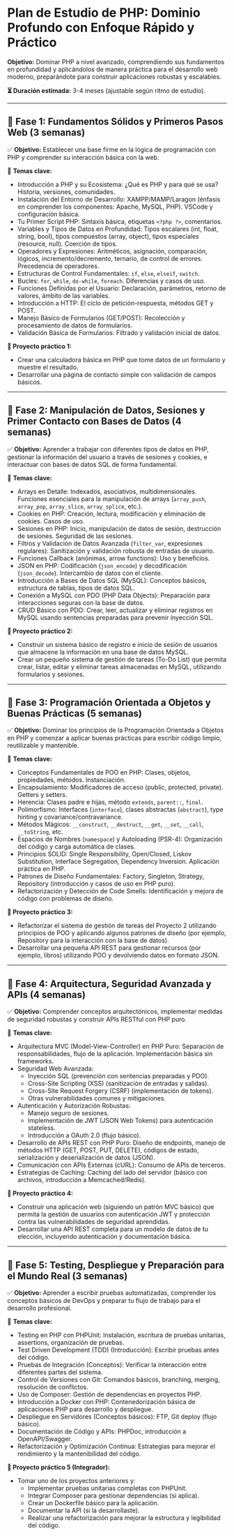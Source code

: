 # Plan de Estudio de PHP: Dominio Profundo con Enfoque Rápido y Práctico

**Objetivo:** Dominar PHP a nivel avanzado, comprendiendo sus fundamentos en profundidad y aplicándolos de manera práctica para el desarrollo web moderno, preparándote para construir aplicaciones robustas y escalables.

**⏳ Duración estimada:** 3-4 meses (ajustable según ritmo de estudio).

---

## 🔹 Fase 1: Fundamentos Sólidos y Primeros Pasos Web (3 semanas)

✅ **Objetivo:** Establecer una base firme en la lógica de programación con PHP y comprender su interacción básica con la web.

📌 **Temas clave:**

* Introducción a PHP y su Ecosistema: ¿Qué es PHP y para qué se usa? Historia, versiones, comunidades.
* Instalación del Entorno de Desarrollo: XAMPP/MAMP/Laragon (énfasis en comprender los componentes: Apache, MySQL, PHP). VSCode y configuración básica.
* Tu Primer Script PHP: Sintaxis básica, etiquetas `<?php ?>`, comentarios.
* Variables y Tipos de Datos en Profundidad: Tipos escalares (int, float, string, bool), tipos compuestos (array, object), tipos especiales (resource, null). Coerción de tipos.
* Operadores y Expresiones: Aritméticos, asignación, comparación, lógicos, incremento/decremento, ternario, de control de errores. Precedencia de operadores.
* Estructuras de Control Fundamentales: `if`, `else`, `elseif`, `switch`.
* Bucles: `for`, `while`, `do-while`, `foreach`. Diferencias y casos de uso.
* Funciones Definidas por el Usuario: Declaración, parámetros, retorno de valores, ámbito de las variables.
* Introducción a HTTP: El ciclo de petición-respuesta, métodos GET y POST.
* Manejo Básico de Formularios (GET/POST): Recolección y procesamiento de datos de formularios.
* Validación Básica de Formularios: Filtrado y validación inicial de datos.

**🚀 Proyecto práctico 1:**

* Crear una calculadora básica en PHP que tome datos de un formulario y muestre el resultado.
* Desarrollar una página de contacto simple con validación de campos básicos.

---

## 🔹 Fase 2: Manipulación de Datos, Sesiones y Primer Contacto con Bases de Datos (4 semanas)

✅ **Objetivo:** Aprender a trabajar con diferentes tipos de datos en PHP, gestionar la información del usuario a través de sesiones y cookies, e interactuar con bases de datos SQL de forma fundamental.

📌 **Temas clave:**

* Arrays en Detalle: Indexados, asociativos, multidimensionales. Funciones esenciales para la manipulación de arrays (`array_push`, `array_pop`, `array_slice`, `array_splice`, etc.).
* Cookies en PHP: Creación, lectura, modificación y eliminación de cookies. Casos de uso.
* Sesiones en PHP: Inicio, manipulación de datos de sesión, destrucción de sesiones. Seguridad de las sesiones.
* Filtros y Validación de Datos Avanzada (`filter_var`, expresiones regulares): Sanitización y validación robusta de entradas de usuario.
* Funciones Callback (anónimas, arrow functions): Uso y beneficios.
* JSON en PHP: Codificación (`json_encode`) y decodificación (`json_decode`). Intercambio de datos con el cliente.
* Introducción a Bases de Datos SQL (MySQL): Conceptos básicos, estructura de tablas, tipos de datos SQL.
* Conexión a MySQL con PDO (PHP Data Objects): Preparación para interacciones seguras con la base de datos.
* CRUD Básico con PDO: Crear, leer, actualizar y eliminar registros en MySQL usando sentencias preparadas para prevenir inyección SQL.

**🚀 Proyecto práctico 2:**

* Construir un sistema básico de registro e inicio de sesión de usuarios que almacene la información en una base de datos MySQL.
* Crear un pequeño sistema de gestión de tareas (To-Do List) que permita crear, listar, editar y eliminar tareas almacenadas en MySQL, utilizando formularios y sesiones.

---

## 🔹 Fase 3: Programación Orientada a Objetos y Buenas Prácticas (5 semanas)

✅ **Objetivo:** Dominar los principios de la Programación Orientada a Objetos en PHP y comenzar a aplicar buenas prácticas para escribir código limpio, reutilizable y mantenible.

📌 **Temas clave:**

* Conceptos Fundamentales de POO en PHP: Clases, objetos, propiedades, métodos. Instanciación.
* Encapsulamiento: Modificadores de acceso (public, protected, private). Getters y setters.
* Herencia: Clases padre e hijas, método `extends`, `parent::`, `final`.
* Polimorfismo: Interfaces (`interface`), clases abstractas (`abstract`), type hinting y covariance/contravariance.
* Métodos Mágicos: `__construct`, `__destruct`, `__get`, `__set`, `__call`, `__toString`, etc.
* Espacios de Nombres (`namespace`) y Autoloading (PSR-4): Organización del código y carga automática de clases.
* Principios SOLID: Single Responsibility, Open/Closed, Liskov Substitution, Interface Segregation, Dependency Inversion. Aplicación práctica en PHP.
* Patrones de Diseño Fundamentales: Factory, Singleton, Strategy, Repository (introducción y casos de uso en PHP puro).
* Refactorización y Detección de Code Smells: Identificación y mejora de código con problemas de diseño.

**🚀 Proyecto práctico 3:**

* Refactorizar el sistema de gestión de tareas del Proyecto 2 utilizando principios de POO y aplicando algunos patrones de diseño (por ejemplo, Repository para la interacción con la base de datos).
* Desarrollar una pequeña API REST para gestionar recursos (por ejemplo, libros) utilizando POO y devolviendo datos en formato JSON.

---

## 🔹 Fase 4: Arquitectura, Seguridad Avanzada y APIs (4 semanas)

✅ **Objetivo:** Comprender conceptos arquitectónicos, implementar medidas de seguridad robustas y construir APIs RESTful con PHP puro.

📌 **Temas clave:**

* Arquitectura MVC (Model-View-Controller) en PHP Puro: Separación de responsabilidades, flujo de la aplicación. Implementación básica sin frameworks.
* Seguridad Web Avanzada:
    * Inyección SQL (prevención con sentencias preparadas y PDO).
    * Cross-Site Scripting (XSS) (sanitización de entradas y salidas).
    * Cross-Site Request Forgery (CSRF) (implementación de tokens).
    * Otras vulnerabilidades comunes y mitigaciones.
* Autenticación y Autorización Robustas:
    * Manejo seguro de sesiones.
    * Implementación de JWT (JSON Web Tokens) para autenticación stateless.
    * Introducción a OAuth 2.0 (flujo básico).
* Desarrollo de APIs REST con PHP Puro: Diseño de endpoints, manejo de métodos HTTP (GET, POST, PUT, DELETE), códigos de estado, serialización y deserialización de datos (JSON).
* Comunicación con APIs Externas (cURL): Consumo de APIs de terceros.
* Estrategias de Caching: Caching del lado del servidor (básico con archivos, introducción a Memcached/Redis).

**🚀 Proyecto práctico 4:**

* Construir una aplicación web (siguiendo un patrón MVC básico) que permita la gestión de usuarios con autenticación JWT y protección contra las vulnerabilidades de seguridad aprendidas.
* Desarrollar una API REST completa para un modelo de datos de tu elección, incluyendo autenticación y documentación básica.

---

## 🔹 Fase 5: Testing, Despliegue y Preparación para el Mundo Real (3 semanas)

✅ **Objetivo:** Aprender a escribir pruebas automatizadas, comprender los conceptos básicos de DevOps y preparar tu flujo de trabajo para el desarrollo profesional.

📌 **Temas clave:**

* Testing en PHP con PHPUnit: Instalación, escritura de pruebas unitarias, assertions, organización de pruebas.
* Test Driven Development (TDD) (Introducción): Escribir pruebas antes del código.
* Pruebas de Integración (Conceptos): Verificar la interacción entre diferentes partes del sistema.
* Control de Versiones con Git: Comandos básicos, branching, merging, resolución de conflictos.
* Uso de Composer: Gestión de dependencias en proyectos PHP.
* Introducción a Docker con PHP: Contenedorización básica de aplicaciones PHP para desarrollo y despliegue.
* Despliegue en Servidores (Conceptos básicos): FTP, Git deploy (flujo básico).
* Documentación de Código y APIs: PHPDoc, introducción a OpenAPI/Swagger.
* Refactorización y Optimización Continua: Estrategias para mejorar el rendimiento y la mantenibilidad del código.

**🚀 Proyecto práctico 5 (Integrador):**

* Tomar uno de los proyectos anteriores y:
    * Implementar pruebas unitarias completas con PHPUnit.
    * Integrar Composer para gestionar dependencias (si aplica).
    * Crear un Dockerfile básico para la aplicación.
    * Documentar la API (si la desarrollaste).
    * Realizar una refactorización para mejorar la estructura y legibilidad del código.

